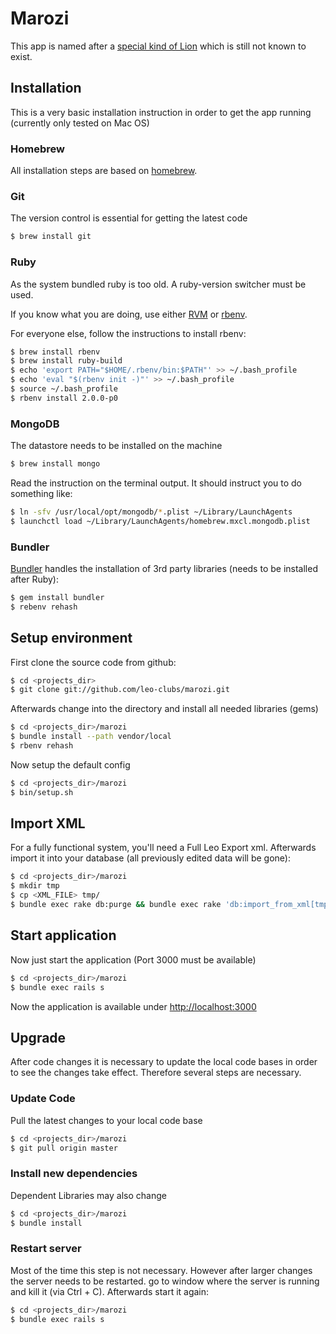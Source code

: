 # Marozi

This app is named after a [special kind of Lion](http://en.wikipedia.org/wiki/Marozi) which is still not known to exist.

## Installation

This is a very basic installation instruction in order to get the app running (currently only tested on Mac OS)

### Homebrew

All installation steps are based on [homebrew](http://mxcl.github.com/homebrew/).

### Git

The version control is essential for getting the latest code

~~~ sh
$ brew install git
~~~~

### Ruby

As the system bundled ruby is too old. A ruby-version switcher must be used.

If you know what you are doing, use either [RVM](https://rvm.io/) or [rbenv](https://github.com/sstephenson/rbenv/).

For everyone else, follow the instructions to install rbenv:


~~~ sh
$ brew install rbenv                                                    # install rbenv
$ brew install ruby-build                                               # install ruby version installer
$ echo 'export PATH="$HOME/.rbenv/bin:$PATH"' >> ~/.bash_profile        # modify PATH to load rbenv before system ruby
$ echo 'eval "$(rbenv init -)"' >> ~/.bash_profile                      # add sugar to rbenv usage
$ source ~/.bash_profile                                                # reload configuration
$ rbenv install 2.0.0-p0                                                # install latest ruby version
~~~

### MongoDB

The datastore needs to be installed on the machine

~~~ sh
$ brew install mongo
~~~

Read the instruction on the terminal output. It should instruct you to do something like:

~~~ sh
$ ln -sfv /usr/local/opt/mongodb/*.plist ~/Library/LaunchAgents
$ launchctl load ~/Library/LaunchAgents/homebrew.mxcl.mongodb.plist
~~~

### Bundler

[Bundler](http://gembundler.com/) handles the installation of 3rd party libraries (needs to be installed after Ruby):

~~~ sh
$ gem install bundler
$ rebenv rehash
~~~

## Setup environment

First clone the source code from github:

~~~ sh
$ cd <projects_dir>
$ git clone git://github.com/leo-clubs/marozi.git
~~~

Afterwards change into the directory and install all needed libraries (gems)

~~~ sh
$ cd <projects_dir>/marozi
$ bundle install --path vendor/local
$ rbenv rehash
~~~

Now setup the default config

~~~ sh
$ cd <projects_dir>/marozi
$ bin/setup.sh
~~~

## Import XML

For a fully functional system, you'll need a Full Leo Export xml. Afterwards import it into your database (all previously edited data will be gone):

~~~ sh
$ cd <projects_dir>/marozi
$ mkdir tmp
$ cp <XML_FILE> tmp/
$ bundle exec rake db:purge && bundle exec rake 'db:import_from_xml[tmp/LeoExport-FULL.xml]'
~~~

## Start application

Now just start the application (Port 3000 must be available)

~~~ sh
$ cd <projects_dir>/marozi
$ bundle exec rails s
~~~

Now the application is available under [http://localhost:3000](http://localhost:3000)

## Upgrade

After code changes it is necessary to update the local code bases in order to see the changes take effect. Therefore several steps are necessary.

### Update Code

Pull the latest changes to your local code base

~~~ sh
$ cd <projects_dir>/marozi
$ git pull origin master
~~~

### Install new dependencies

Dependent Libraries may also change

~~~ sh
$ cd <projects_dir>/marozi
$ bundle install
~~~

### Restart server

Most of the time this step is not necessary. However after larger changes the server needs to be restarted. go to window where the server is running and kill it (via Ctrl + C). Afterwards start it again:

~~~ sh
$ cd <projects_dir>/marozi
$ bundle exec rails s
~~~
